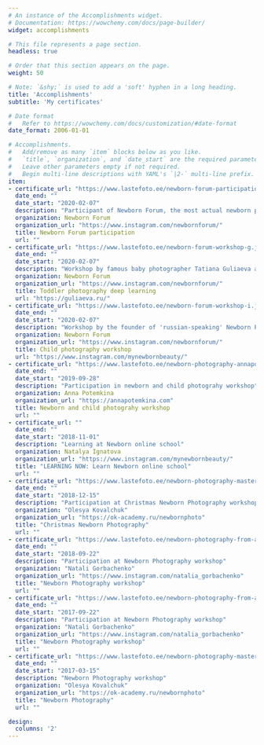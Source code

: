 ```yaml
---
# An instance of the Accomplishments widget.
# Documentation: https://wowchemy.com/docs/page-builder/
widget: accomplishments

# This file represents a page section.
headless: true

# Order that this section appears on the page.
weight: 50

# Note: `&shy;` is used to add a 'soft' hyphen in a long heading.
title: 'Accomplish­ments'
subtitle: 'My certificates'

# Date format
#   Refer to https://wowchemy.com/docs/customization/#date-format
date_format: 2006-01-01

# Accomplishments.
#   Add/remove as many `item` blocks below as you like.
#   `title`, `organization`, and `date_start` are the required parameters.
#   Leave other parameters empty if not required.
#   Begin multi-line descriptions with YAML's `|2-` multi-line prefix.
item:
- certificate_url: "https://www.lastefoto.ee/newborn-forum-participation.jpg"
  date_end: ""
  date_start: "2020-02-07"
  description: "Participant of Newborn Forum, the most actual newborn photography event held in Moscow"
  organization: Newborn Forum 
  organization_url: "https://www.instagram.com/newbornforum/"
  title: Newborn Forum participation
  url: ""
- certificate_url: "https://www.lastefoto.ee/newborn-forum-workshop-g.jpg"
  date_end: ""
  date_start: "2020-02-07"
  description: "Workshop by famous baby photographer Tatiana Guliaeva at Newborn Forum, Moscow"
  organization: Newborn Forum 
  organization_url: "https://www.instagram.com/newbornforum/" 
  title: Toddler photography deep learning
  url: "https://guliaeva.ru/"
- certificate_url: "https://www.lastefoto.ee/newborn-forum-workshop-i.jpg"
  date_end: ""
  date_start: "2020-02-07"
  description: "Workshop by the founder of 'russian-speaking' Newborn Photograpy By The Book - The Natalya Ignatova"
  organization: Newborn Forum 
  organization_url: "https://www.instagram.com/newbornforum/"
  title: Child photography workshop
  url: "https://www.instagram.com/mynewbornbeauty/"
- certificate_url: "https://www.lastefoto.ee/newborn-photography-annapotemkina.jpg"
  date_end: ""
  date_start: "2019-09-28"
  description: "Participation in newborn and child photograhy workshop"
  organization: Anna Potemkina
  organization_url: "https://annapotemkina.com"
  title: Newborn and child photograhy workshop
  url: ""  
- certificate_url: ""
  date_end: ""
  date_start: "2018-11-01"
  description: "Learning at Newborn online school"
  organization: Natalya Ignatova
  organization_url: "https://www.instagram.com/mynewbornbeauty/"
  title: "LEARNING NOW: Learn Newborn online school"
  url: "" 
- certificate_url: "https://www.lastefoto.ee/newborn-photography-masterclass-olesya-kovalchuk.jpg"
  date_end: ""
  date_start: "2018-12-15"
  description: "Participation at Christmas Newborn Photography workshop"
  organization: "Olesya Kovalchuk"
  organization_url: "https://ok-academy.ru/newbornphoto"
  title: "Christmas Newborn Photography"
  url: ""   
- certificate_url: "https://www.lastefoto.ee/newborn-photography-from-a-to-z.jpg"
  date_end: ""
  date_start: "2018-09-22"
  description: "Participation at Newborn Photography workshop"
  organization: "Natali Gorbachenko"
  organization_url: "https://www.instagram.com/natalia_gorbachenko"
  title: "Newborn Photography workshop"
  url: ""   
- certificate_url: "https://www.lastefoto.ee/newborn-photography-from-a-to-z.jpg"
  date_end: ""
  date_start: "2017-09-22"
  description: "Participation at Newborn Photography workshop"
  organization: "Natali Gorbachenko"
  organization_url: "https://www.instagram.com/natalia_gorbachenko"
  title: "Newborn Photography workshop"
  url: "" 
- certificate_url: "https://www.lastefoto.ee/newborn-photography-masterclass-olesya-kovalchuk.jpg"
  date_end: ""
  date_start: "2017-03-15"
  description: "Newborn Photography workshop"
  organization: "Olesya Kovalchuk"
  organization_url: "https://ok-academy.ru/newbornphoto"
  title: "Newborn Photography"
  url: ""   

design:
  columns: '2' 
---
```

